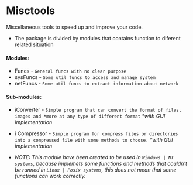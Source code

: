 # Misctools
Miscellaneous tools to speed up and improve your code.
- The package is divided by modules that contains function to diferent related situation

#### Modules:
- Funcs - ``General funcs with no clear purpose``
- sysFuncs - ``Some util funcs to access and manage system``
- netFuncs - ``Some util funcs to extract information about network``

#### Sub-modules:
- iConverter - ``Simple program that can convert the format of files, images and *more at any type of different format`` _*with GUI implementation_
- i Compressor - ``Simple program for compress files or directories into a compressed file with some methods to choose.`` _*with GUI implementation_

- _NOTE: This module have been created to be used in ``Windows | NT systems``, because implemets some functions and methods that couldn't be runned in ``Linux | Posix systems``, this does not mean that some functions can work correctly._

